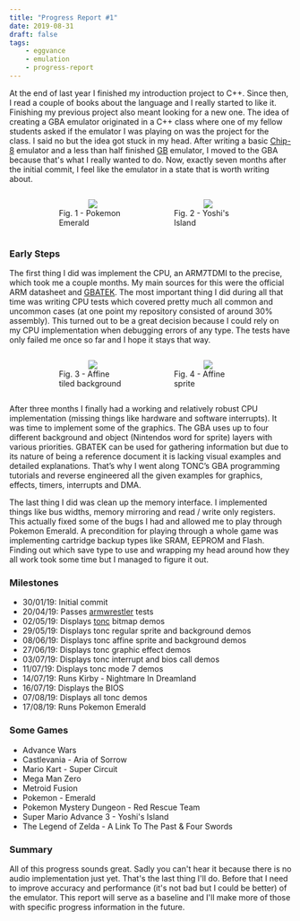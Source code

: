 ```yaml
---
title: "Progress Report #1"
date: 2019-08-31
draft: false
tags:
    - eggvance
    - emulation
    - progress-report
---
```

At the end of last year I finished my introduction project to C++. Since then, I read a couple of books about the language and I really started to like it. Finishing my previous project also meant looking for a new one. The idea of creating a GBA emulator originated in a C++ class where one of my fellow students asked if the emulator I was playing on was the project for the class. I said no but the idea got stuck in my head. After writing a basic [Chip-8](https://github.com/jsmolka/sandbox-cpp/tree/master/chip8) emulator and a less than half finished [GB](https://github.com/jsmolka/egg-gb) emulator, I moved to the GBA because that's what I really wanted to do. Now, exactly seven months after the initial commit, I feel like the emulator in a state that is worth writing about.

<div align="center">
    <div style="display: inline-table; width: 40%">
        <figure>
            <img src="/img/pokemon_emerald.png">
            <figcaption align="left">Fig. 1 - Pokemon Emerald</figcaption>
        </figure>
    </div>
    <div style="display: inline-table; width: 40%">
        <figure>
            <img src="/img/yoshis_island.png">
            <figcaption align="left">Fig. 2 - Yoshi's Island</figcaption>
        </figure>
    </div>
</div>

### Early Steps

The first thing I did was implement the CPU, an ARM7TDMI to the precise, which took me a couple months. My main sources for this were the official ARM datasheet and [GBATEK](https://problemkaputt.de/gbatek.htm). The most important thing I did during all that time was writing CPU tests which covered pretty much all common and uncommon cases (at one point my repository consisted of around 30% assembly). This turned out to be a great decision because I could rely on my CPU implementation when debugging errors of any type. The tests have only failed me once so far and I hope it stays that way.

<div align="center">
    <div style="display: inline-table; width: 40%">
        <figure>
            <img src="/img/tonc_sbb_aff.png">
            <figcaption align="left">Fig. 3 - Affine tiled background</figcaption>
        </figure>
    </div>
    <div style="display: inline-table; width: 40%">
        <figure>
            <img src="/img/tonc_obj_aff.png">
            <figcaption align="left">Fig. 4 - Affine sprite</figcaption>
        </figure>
    </div>
</div>

After three months I finally had a working and relatively robust CPU implementation (missing things like hardware and software interrupts). It was time to implement some of the graphics. The GBA uses up to four different background and object (Nintendos word for sprite) layers with various priorities. GBATEK can be used for gathering information but due to its nature of being a reference document it is lacking visual examples and detailed explanations. That’s why I went along TONC’s GBA programming tutorials and reverse engineered all the given examples for graphics, effects, timers, interrupts and DMA.

The last thing I did was clean up the memory interface. I implemented things like bus widths, memory mirroring and read / write only registers. This actually fixed some of the bugs I had and allowed me to play through Pokemon Emerald. A precondition for playing through a whole game was implementing cartridge backup types like SRAM, EEPROM and Flash. Finding out which save type to use and wrapping my head around how they all work took some time but I managed to figure it out.


### Milestones

- 30/01/19: Initial commit
- 20/04/19: Passes [armwrestler](https://github.com/Emu-Docs/Emu-Docs/tree/master/Game%20Boy%20Advance/test_roms/arm_wrestler) tests
- 02/05/19: Displays [tonc](https://www.coranac.com/tonc/text/) bitmap demos
- 29/05/19: Displays tonc regular sprite and background demos
- 08/06/19: Displays tonc affine sprite and background demos
- 27/06/19: Displays tonc graphic effect demos
- 03/07/19: Displays tonc interrupt and bios call demos
- 11/07/19: Displays tonc mode 7 demos
- 14/07/19: Runs Kirby - Nightmare In Dreamland
- 16/07/19: Displays the BIOS
- 07/08/19: Displays all tonc demos
- 17/08/19: Runs Pokemon Emerald

### Some Games

- Advance Wars
- Castlevania - Aria of Sorrow
- Mario Kart - Super Circuit
- Mega Man Zero
- Metroid Fusion
- Pokemon - Emerald
- Pokemon Mystery Dungeon - Red Rescue Team
- Super Mario Advance 3 - Yoshi's Island
- The Legend of Zelda - A Link To The Past & Four Swords

### Summary

All of this progress sounds great. Sadly you can't hear it because there is no audio implementation just yet. That's the last thing I'll do. Before that I need to improve accuracy and performance (it's not bad but I could be better) of the emulator. This report will serve as a baseline and I'll make more of those with specific progress information in the future.
